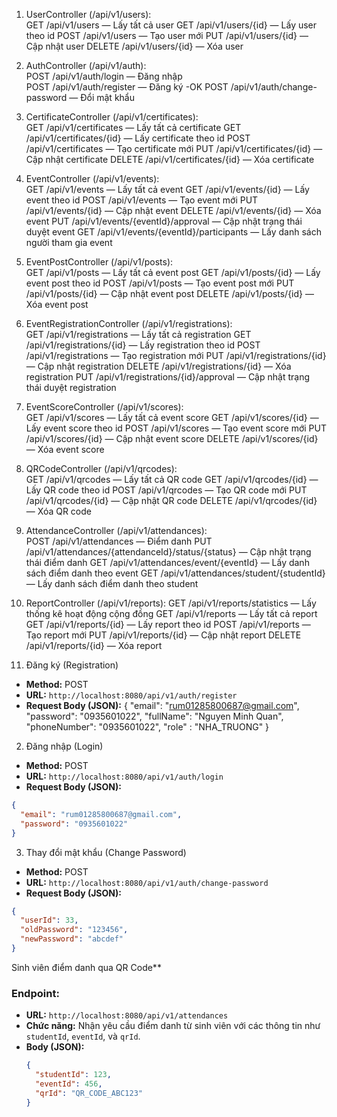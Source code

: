 1. UserController (/api/v1/users):  
   GET /api/v1/users — Lấy tất cả user
   GET /api/v1/users/{id} — Lấy user theo id
   POST /api/v1/users — Tạo user mới
   PUT /api/v1/users/{id} — Cập nhật user
   DELETE /api/v1/users/{id} — Xóa user
2. AuthController (/api/v1/auth):  
   POST /api/v1/auth/login — Đăng nhập   
   POST /api/v1/auth/register — Đăng ký  -OK
   POST /api/v1/auth/change-password — Đổi mật khẩu
3. CertificateController (/api/v1/certificates):  
   GET /api/v1/certificates — Lấy tất cả certificate
   GET /api/v1/certificates/{id} — Lấy certificate theo id
   POST /api/v1/certificates — Tạo certificate mới
   PUT /api/v1/certificates/{id} — Cập nhật certificate
   DELETE /api/v1/certificates/{id} — Xóa certificate
4. EventController (/api/v1/events):  
   GET /api/v1/events — Lấy tất cả event
   GET /api/v1/events/{id} — Lấy event theo id
   POST /api/v1/events — Tạo event mới
   PUT /api/v1/events/{id} — Cập nhật event
   DELETE /api/v1/events/{id} — Xóa event
   PUT /api/v1/events/{eventId}/approval — Cập nhật trạng thái duyệt event
   GET /api/v1/events/{eventId}/participants — Lấy danh sách người tham gia event
5. EventPostController (/api/v1/posts):  
   GET /api/v1/posts — Lấy tất cả event post
   GET /api/v1/posts/{id} — Lấy event post theo id
   POST /api/v1/posts — Tạo event post mới
   PUT /api/v1/posts/{id} — Cập nhật event post
   DELETE /api/v1/posts/{id} — Xóa event post
6. EventRegistrationController (/api/v1/registrations):  
   GET /api/v1/registrations — Lấy tất cả registration
   GET /api/v1/registrations/{id} — Lấy registration theo id
   POST /api/v1/registrations — Tạo registration mới
   PUT /api/v1/registrations/{id} — Cập nhật registration
   DELETE /api/v1/registrations/{id} — Xóa registration
   PUT /api/v1/registrations/{id}/approval — Cập nhật trạng thái duyệt registration
7. EventScoreController (/api/v1/scores):  
   GET /api/v1/scores — Lấy tất cả event score
   GET /api/v1/scores/{id} — Lấy event score theo id
   POST /api/v1/scores — Tạo event score mới
   PUT /api/v1/scores/{id} — Cập nhật event score
   DELETE /api/v1/scores/{id} — Xóa event score
8. QRCodeController (/api/v1/qrcodes):  
   GET /api/v1/qrcodes — Lấy tất cả QR code
   GET /api/v1/qrcodes/{id} — Lấy QR code theo id
   POST /api/v1/qrcodes — Tạo QR code mới
   PUT /api/v1/qrcodes/{id} — Cập nhật QR code
   DELETE /api/v1/qrcodes/{id} — Xóa QR code
9. AttendanceController (/api/v1/attendances):  
   POST /api/v1/attendances — Điểm danh
   PUT /api/v1/attendances/{attendanceId}/status/{status} — Cập nhật trạng thái điểm danh
   GET /api/v1/attendances/event/{eventId} — Lấy danh sách điểm danh theo event
   GET /api/v1/attendances/student/{studentId} — Lấy danh sách điểm danh theo student
10. ReportController (/api/v1/reports):
    GET /api/v1/reports/statistics — Lấy thống kê hoạt động cộng đồng
    GET /api/v1/reports — Lấy tất cả report
    GET /api/v1/reports/{id} — Lấy report theo id
    POST /api/v1/reports — Tạo report mới
    PUT /api/v1/reports/{id} — Cập nhật report
    DELETE /api/v1/reports/{id} — Xóa report


1. Đăng ký (Registration)

- **Method:** POST
- **URL:** `http://localhost:8080/api/v1/auth/register`
- **Request Body (JSON):**
{
"email": "rum01285800687@gmail.com",
"password": "0935601022",
"fullName": "Nguyen Minh Quan",
"phoneNumber": "0935601022",
"role" : "NHA_TRUONG"
}
2. Đăng nhập (Login)

- **Method:** POST
- **URL:** `http://localhost:8080/api/v1/auth/login`
- **Request Body (JSON):**

```json
{
  "email": "rum01285800687@gmail.com",
  "password": "0935601022"
}
```
3. Thay đổi mật khẩu (Change Password)

- **Method:** POST
- **URL:** `http://localhost:8080/api/v1/auth/change-password`
- **Request Body (JSON):**

```json
{
  "userId": 33,
  "oldPassword": "123456",
  "newPassword": "abcdef"
}
```
Sinh viên điểm danh qua QR Code**
### **Endpoint:**
- **URL:** `http://localhost:8080/api/v1/attendances`
- **Chức năng:** Nhận yêu cầu điểm danh từ sinh viên với các thông tin như `studentId`, `eventId`, và `qrId`.
- **Body (JSON):**
  ```json
  {
    "studentId": 123,
    "eventId": 456,
    "qrId": "QR_CODE_ABC123"
  }
